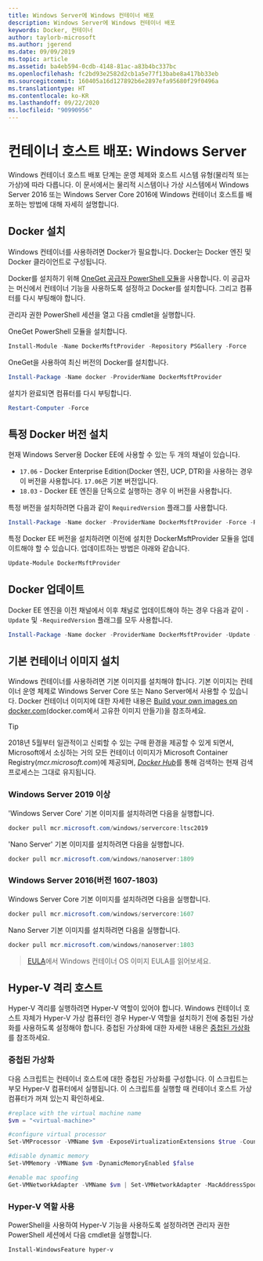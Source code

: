 ```yaml
---
title: Windows Server에 Windows 컨테이너 배포
description: Windows Server에 Windows 컨테이너 배포
keywords: Docker, 컨테이너
author: taylorb-microsoft
ms.author: jgerend
ms.date: 09/09/2019
ms.topic: article
ms.assetid: ba4eb594-0cdb-4148-81ac-a83b4bc337bc
ms.openlocfilehash: fc2bd93e2582d2cb1a5e77f13babe8a417bb33eb
ms.sourcegitcommit: 160405a16d127892b6e2897efa95680f29f0496a
ms.translationtype: HT
ms.contentlocale: ko-KR
ms.lasthandoff: 09/22/2020
ms.locfileid: "90990956"
---
```

# <a name="container-host-deployment-windows-server"></a>컨테이너 호스트 배포: Windows Server

Windows 컨테이너 호스트 배포 단계는 운영 체제와 호스트 시스템 유형(물리적 또는 가상)에 따라 다릅니다. 이 문서에서는 물리적 시스템이나 가상 시스템에서 Windows Server 2016 또는 Windows Server Core 2016에 Windows 컨테이너 호스트를 배포하는 방법에 대해 자세히 설명합니다.

## <a name="install-docker"></a>Docker 설치

Windows 컨테이너를 사용하려면 Docker가 필요합니다. Docker는 Docker 엔진 및 Docker 클라이언트로 구성됩니다.

Docker를 설치하기 위해 [OneGet 공급자 PowerShell 모듈](https://github.com/OneGet/MicrosoftDockerProvider)을 사용합니다. 이 공급자는 머신에서 컨테이너 기능을 사용하도록 설정하고 Docker를 설치합니다. 그리고 컴퓨터를 다시 부팅해야 합니다.

관리자 권한 PowerShell 세션을 열고 다음 cmdlet을 실행합니다.

OneGet PowerShell 모듈을 설치합니다.

```PowerShell
Install-Module -Name DockerMsftProvider -Repository PSGallery -Force
```

OneGet을 사용하여 최신 버전의 Docker를 설치합니다.

```PowerShell
Install-Package -Name docker -ProviderName DockerMsftProvider
```

설치가 완료되면 컴퓨터를 다시 부팅합니다.

```PowerShell
Restart-Computer -Force
```

## <a name="install-a-specific-version-of-docker"></a>특정 Docker 버전 설치

현재 Windows Server용 Docker EE에 사용할 수 있는 두 개의 채널이 있습니다.

* `17.06` - Docker Enterprise Edition(Docker 엔진, UCP, DTR)을 사용하는 경우 이 버전을 사용합니다. `17.06`은 기본 버전입니다.
* `18.03` - Docker EE 엔진을 단독으로 실행하는 경우 이 버전을 사용합니다.

특정 버전을 설치하려면 다음과 같이 `RequiredVersion` 플래그를 사용합니다.

```PowerShell
Install-Package -Name docker -ProviderName DockerMsftProvider -Force -RequiredVersion 18.03
```

특정 Docker EE 버전을 설치하려면 이전에 설치한 DockerMsftProvider 모듈을 업데이트해야 할 수 있습니다. 업데이트하는 방법은 아래와 같습니다.

```PowerShell
Update-Module DockerMsftProvider
```

## <a name="update-docker"></a>Docker 업데이트

Docker EE 엔진을 이전 채널에서 이후 채널로 업데이트해야 하는 경우 다음과 같이 `-Update` 및 `-RequiredVersion` 플래그를 모두 사용합니다.

```PowerShell
Install-Package -Name docker -ProviderName DockerMsftProvider -Update -Force -RequiredVersion 18.03
```

## <a name="install-base-container-images"></a>기본 컨테이너 이미지 설치

Windows 컨테이너를 사용하려면 기본 이미지를 설치해야 합니다. 기본 이미지는 컨테이너 운영 체제로 Windows Server Core 또는 Nano Server에서 사용할 수 있습니다. Docker 컨테이너 이미지에 대한 자세한 내용은 [Build your own images on docker.com](https://docs.docker.com/engine/tutorials/dockerimages/)(docker.com에서 고유한 이미지 만들기)을 참조하세요.

> [!TIP]
> 2018년 5월부터 일관적이고 신뢰할 수 있는 구매 환경을 제공할 수 있게 되면서, Microsoft에서 소싱하는 거의 모든 컨테이너 이미지가 Microsoft Container Registry(_mcr.microsoft.com_)에 제공되며, [_Docker Hub_](https://hub.docker.com/publishers/microsoftowner)를 통해 검색하는 현재 검색 프로세스는 그대로 유지됩니다.

### <a name="windows-server-2019-and-newer"></a>Windows Server 2019 이상

'Windows Server Core' 기본 이미지를 설치하려면 다음을 실행합니다.

```PowerShell
docker pull mcr.microsoft.com/windows/servercore:ltsc2019
```

'Nano Server' 기본 이미지를 설치하려면 다음을 실행합니다.

```PowerShell
docker pull mcr.microsoft.com/windows/nanoserver:1809
```

### <a name="windows-server-2016-versions-1607-1803"></a>Windows Server 2016(버전 1607-1803)

Windows Server Core 기본 이미지를 설치하려면 다음을 실행합니다.

```PowerShell
docker pull mcr.microsoft.com/windows/servercore:1607
```

Nano Server 기본 이미지를 설치하려면 다음을 실행합니다.

```PowerShell
docker pull mcr.microsoft.com/windows/nanoserver:1803
```

> [EULA](../images-eula.md)에서 Windows 컨테이너 OS 이미지 EULA를 읽어보세요.

## <a name="hyper-v-isolation-host"></a>Hyper-V 격리 호스트

Hyper-V 격리를 실행하려면 Hyper-V 역할이 있어야 합니다. Windows 컨테이너 호스트 자체가 Hyper-V 가상 컴퓨터인 경우 Hyper-V 역할을 설치하기 전에 중첩된 가상화를 사용하도록 설정해야 합니다. 중첩된 가상화에 대한 자세한 내용은 [중첩된 가상화](/virtualization/hyper-v-on-windows/user-guide/nested-virtualization)를 참조하세요.

### <a name="nested-virtualization"></a>중첩된 가상화

다음 스크립트는 컨테이너 호스트에 대한 중첩된 가상화를 구성합니다. 이 스크립트는 부모 Hyper-V 컴퓨터에서 실행됩니다. 이 스크립트를 실행할 때 컨테이너 호스트 가상 컴퓨터가 꺼져 있는지 확인하세요.

```PowerShell
#replace with the virtual machine name
$vm = "<virtual-machine>"

#configure virtual processor
Set-VMProcessor -VMName $vm -ExposeVirtualizationExtensions $true -Count 2

#disable dynamic memory
Set-VMMemory -VMName $vm -DynamicMemoryEnabled $false

#enable mac spoofing
Get-VMNetworkAdapter -VMName $vm | Set-VMNetworkAdapter -MacAddressSpoofing On
```

### <a name="enable-the-hyper-v-role"></a>Hyper-V 역할 사용

PowerShell을 사용하여 Hyper-V 기능을 사용하도록 설정하려면 관리자 권한 PowerShell 세션에서 다음 cmdlet을 실행합니다.

```PowerShell
Install-WindowsFeature hyper-v
```